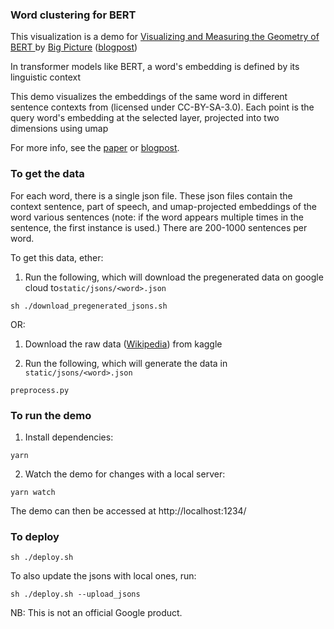 ### Word clustering for BERT

This visualization is a demo for [Visualizing and Measuring the Geometry of BERT
](https://arxiv.org/abs/1906.02715) by [Big Picture](https://ai.google/pair) ([blogpost](https://pair-code.github.io/interpretability/bert-tree/))

In transformer models like BERT, a word's embedding is defined by its linguistic context

This demo visualizes the embeddings of the same word in different sentence contexts from (licensed under CC-BY-SA-3.0). Each point is the query word's embedding at the selected layer, projected into two dimensions using umap

For more info, see the [paper](https://arxiv.org/abs/1906.02715) or  [blogpost](https://pair-code.github.io/interpretability/bert-tree/). 
### To get the data
For each word, there is a single json file.
These json files contain the context sentence, part of speech, and umap-projected embeddings of the word various sentences (note: if the word appears multiple times in the sentence, the first instance is used.) There are 200-1000 sentences per word.

To get this data, ether:
1. Run the following, which will download the pregenerated data on google cloud to```static/jsons/<word>.json```
```
sh ./download_pregenerated_jsons.sh
```
OR:
1. Download the raw data ([Wikipedia](https://www.kaggle.com/jkkphys/english-wikipedia-articles-20170820-sqlite)) from kaggle

2. Run the following, which will generate the data in ```static/jsons/<word>.json```
```
preprocess.py
```
### To run the demo

1. Install dependencies:
```
yarn
```

2. Watch the demo for changes with a local server:
```
yarn watch
```
The demo can then be accessed at http://localhost:1234/

### To deploy
```
sh ./deploy.sh
```

To also update the jsons with local ones, run:
```
sh ./deploy.sh --upload_jsons
```

NB: This is not an official Google product.
